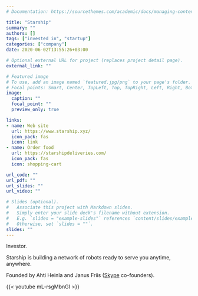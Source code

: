 ```yaml
---
# Documentation: https://sourcethemes.com/academic/docs/managing-content/

title: "Starship"
summary: ""
authors: []
tags: ["invested in", "startup"]
categories: ["company"]
date: 2020-06-02T13:55:26+03:00

# Optional external URL for project (replaces project detail page).
external_link: ""

# Featured image
# To use, add an image named `featured.jpg/png` to your page's folder.
# Focal points: Smart, Center, TopLeft, Top, TopRight, Left, Right, BottomLeft, Bottom, BottomRight.
image:
  caption: ""
  focal_point: ""
  preview_only: true

links:
- name: Web site
  url: https://www.starship.xyz/
  icon_pack: fas
  icon: link
- name: Order food
  url: https://starshipdeliveries.com/
  icon_pack: fas
  icon: shopping-cart

url_code: ""
url_pdf: ""
url_slides: ""
url_video: ""

# Slides (optional).
#   Associate this project with Markdown slides.
#   Simply enter your slide deck's filename without extension.
#   E.g. `slides = "example-slides"` references `content/slides/example-slides.md`.
#   Otherwise, set `slides = ""`.
slides: ""
---
```

Investor.

Starship is building a network of robots ready to serve you anytime, anywhere.

Founded by Ahti Heinla and Janus Friis ([Skype](/project/skype) co-founders).

{{< youtube mL-rsgMbnGI >}}
